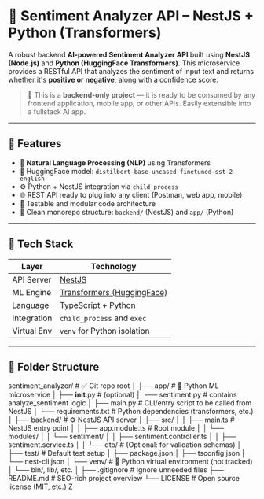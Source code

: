 # 🧠 Sentiment Analyzer API – NestJS + Python (Transformers)

A robust backend **AI-powered Sentiment Analyzer API** built using **NestJS (Node.js)** and **Python (HuggingFace Transformers)**. This microservice provides a RESTful API that analyzes the sentiment of input text and returns whether it's **positive or negative**, along with a confidence score.

> 🔧 This is a **backend-only project** — it is ready to be consumed by any frontend application, mobile app, or other APIs. Easily extensible into a fullstack AI app.

---

## 🚀 Features

- 🔬 **Natural Language Processing (NLP)** using Transformers
- 🧠 HuggingFace model: `distilbert-base-uncased-finetuned-sst-2-english`
- ⚙️ Python + NestJS integration via `child_process`
- 🌐 REST API ready to plug into any client (Postman, web app, mobile)
- 🧪 Testable and modular code architecture
- 📁 Clean monorepo structure: `backend/` (NestJS) and `app/` (Python)

---

## 🧰 Tech Stack

| Layer       | Technology                                                         |
| ----------- | ------------------------------------------------------------------ |
| API Server  | [NestJS](https://nestjs.com/)                                      |
| ML Engine   | [Transformers (HuggingFace)](https://huggingface.co/transformers/) |
| Language    | TypeScript + Python                                                |
| Integration | `child_process` and `exec`                                         |
| Virtual Env | `venv` for Python isolation                                        |

---

## 📂 Folder Structure

sentiment_analyzer/ # ✅ Git repo root
│
├── app/ # 🧠 Python ML microservice
│ ├── **init**.py # (optional)
│ ├── sentiment.py # contains analyze_sentiment logic
│ ├── main.py # CLI/entry script to be called from NestJS
│ └── requirements.txt # Python dependencies (transformers, etc.)
│
├── backend/ # ⚙️ NestJS API server
│ ├── src/
│ │ ├── main.ts # NestJS entry point
│ │ ├── app.module.ts # Root module
│ │ └── modules/
│ │ └── sentiment/
│ │ ├── sentiment.controller.ts
│ │ ├── sentiment.service.ts
│ │ └── dto/ # (Optional: for validation schemas)
│ ├── test/ # Default test setup
│ ├── package.json
│ ├── tsconfig.json
│ └── nest-cli.json
│
├── venv/ # 🐍 Python virtual environment (not tracked)
│ └── bin/, lib/, etc.
│
├── .gitignore # Ignore unneeded files
├── README.md # SEO-rich project overview
└── LICENSE # Open source license (MIT, etc.)
Z
